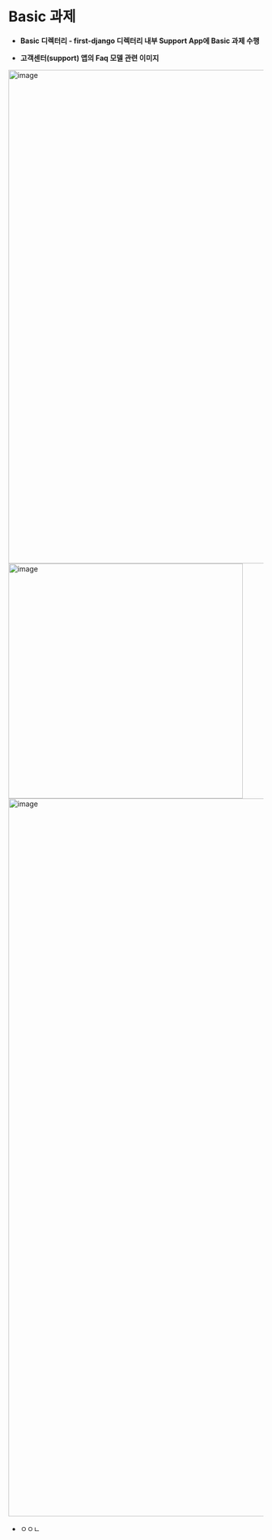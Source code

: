 # Basic 과제
- **Basic 디렉터리 - first-django 디렉터리 내부 Support App에 Basic 과제 수행**


- **고객센터(support) 앱의 Faq 모델 관련 이미지**
<img width="973" alt="image" src="https://user-images.githubusercontent.com/95380638/166413303-47ef01f8-dd74-453c-9ed2-4f05bb4fe4c8.png">

<img width="463" alt="image" src="https://user-images.githubusercontent.com/95380638/166413432-37aca10a-8503-458a-9e2f-b03647e57585.png">

<img width="1415" alt="image" src="https://user-images.githubusercontent.com/95380638/166413487-d9ba1a9a-a20d-4524-a665-bad678404af5.png">

- ㅇㅇㄴ




